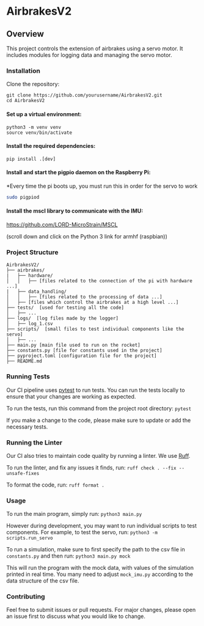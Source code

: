 # AirbrakesV2


## Overview
This project controls the extension of airbrakes using a servo motor. It includes modules for logging data and managing the servo motor.

### Installation
Clone the repository:

```
git clone https://github.com/yourusername/AirbrakesV2.git
cd AirbrakesV2
```

#### Set up a virtual environment:

```
python3 -m venv venv
source venv/bin/activate
```

#### Install the required dependencies:

```pip install .[dev]```

#### Install and start the pigpio daemon on the Raspberry Pi:
*Every time the pi boots up, you must run this in order for the servo to work

```bash
sudo pigpiod
```

#### Install the mscl library to communicate with the IMU:

https://github.com/LORD-MicroStrain/MSCL

(scroll down and click on the Python 3 link for armhf (raspbian))

### Project Structure


```
AirbrakesV2/
├── airbrakes/
|   ├── hardware/
│   │   ├── [files related to the connection of the pi with hardware ...]
|   ├── data_handling/
│   │   ├── [files related to the processing of data ...]
│   ├── [files which control the airbrakes at a high level ...]
├── tests/  [used for testing all the code]
│   ├── ...
├── logs/  [log files made by the logger]
│   ├── log_1.csv
├── scripts/  [small files to test individual components like the servo]
│   ├── ...
├── main.py [main file used to run on the rocket]
├── constants.py [file for constants used in the project]
├── pyproject.toml [configuration file for the project]
├── README.md
```

### Running Tests
Our CI pipeline uses [pytest](https://pytest.org) to run tests. You can run the tests locally to ensure that your changes are working as expected.

To run the tests, run this command from the project root directory:
```pytest```

If you make a change to the code, please make sure to update or add the necessary tests.

### Running the Linter

Our CI also tries to maintain code quality by running a linter. We use [Ruff](https://docs.astral.sh/ruff/).

To run the linter, and fix any issues it finds, run:
```ruff check . --fix --unsafe-fixes```

To format the code, run:
```ruff format .```


### Usage
To run the main program, simply run:
```python3 main.py```

However during development, you may want to run individual scripts to test components. For example, to test the servo, run:
```python3 -m scripts.run_servo```

To run a simulation, make sure to first specify the path to the csv file in `constants.py` and then run:
```python3 main.py mock```

This will run the program with the mock data, with values of the simulation printed in real time. You many need to adjust `mock_imu.py` according to the data structure of the csv file.

### Contributing
Feel free to submit issues or pull requests. For major changes, please open an issue first to discuss what you would like to change.

